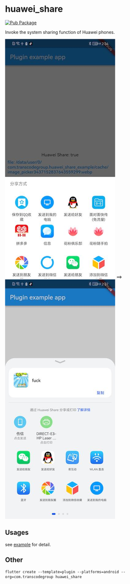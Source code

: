 # huawei_share

[![Pub Package](https://img.shields.io/pub/v/huawei_share.svg)](https://pub.dev/packages/huawei_share)

Invoke the system sharing function of Huawei phones.

![android_share](screenshots/android_share.jpg) ==> ![huawei_share](screenshots/huawei_share.jpg)

## Usages

see [example](example/lib/main.dart) for detail.

## Other

```shell
flutter create --template=plugin --platforms=android --org=com.transcodegroup huawei_share
```
